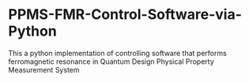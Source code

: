 # PPMS-FMR-Control-Software-via-Python
This a python implementation of controlling software that performs ferromagnetic resonance in Quantum Design Physical Property Measurement System
